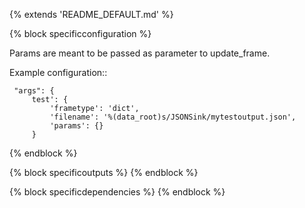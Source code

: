 {% extends 'README_DEFAULT.md' %} 

{% block specificconfiguration %} 

Params are meant to be passed as parameter to update_frame.

Example configuration:: 

     "args": {
         test': {
             'frametype': 'dict', 
             'filename': '%(data_root)s/JSONSink/mytestoutput.json',
             'params': {} 
         }

{% endblock %} 

{% block specificoutputs %} 
{% endblock  %} 

{% block specificdependencies %} 
{% endblock  %} 
 
